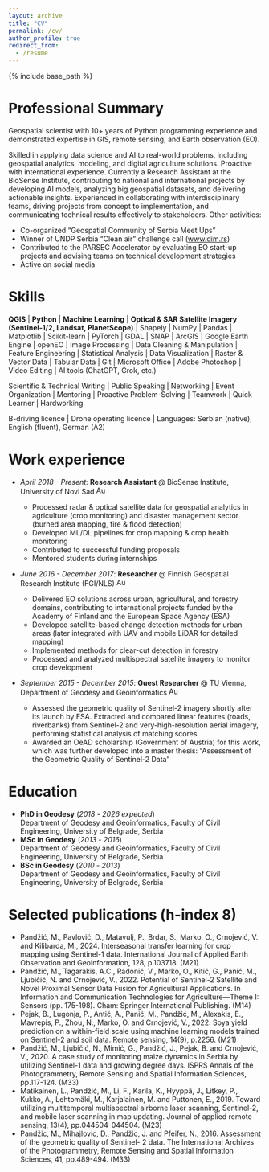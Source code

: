 ```yaml
---
layout: archive
title: "CV"
permalink: /cv/
author_profile: true
redirect_from:
  - /resume
---
```


{% include base_path %}

Professional Summary
======
Geospatial scientist with 10+ years of Python programming experience and demonstrated expertise in GIS, remote sensing, and Earth observation (EO).

Skilled in applying data science and AI to real-world problems, including geospatial analytics, modeling, and digital agriculture solutions. Proactive with international experience. Currently a Research Assistant at the BioSense Institute, contributing to national and international projects by developing AI models, analyzing big geospatial datasets, and delivering actionable insights. Experienced in collaborating with interdisciplinary teams, driving projects from concept to implementation, and communicating technical results effectively to stakeholders. Other activities:
* Co-organized “Geospatial Community of Serbia Meet Ups”
* Winner of UNDP Serbia “Clean air” challenge call (www.dim.rs)
* Contributed to the PARSEC Accelerator by evaluating EO start-up projects and advising teams on technical development strategies
* Active on social media

Skills
======
**QGIS** | **Python** | **Machine Learning** | **Optical & SAR Satellite Imagery (Sentinel-1/2, Landsat, PlanetScope)** | Shapely | NumPy | Pandas | Matplotlib | Scikit-learn | PyTorch | GDAL | SNAP | ArcGIS | Google Earth Engine | openEO | Image Processing | Data Cleaning & Manipulation | Feature Engineering | Statistical Analysis | Data Visualization | Raster & Vector Data | Tabular Data | Git | Microsoft Office | Adobe Photoshop | Video Editing | AI tools (ChatGPT, Grok, etc.)

Scientific & Technical Writing | Public Speaking | Networking | Event Organization | Mentoring | Proactive Problem-Solving | Teamwork | Quick Learner | Hardworking

B-driving licence | Drone operating licence | Languages: Serbian (native), English (fluent), German (A2)


Work experience
======
* _April 2018 - Present_: **Research Assistant** @ BioSense Institute, University of Novi Sad <img src="https://upload.wikimedia.org/wikipedia/commons/thumb/f/ff/Flag_of_Serbia.svg/255px-Flag_of_Serbia.svg.png" alt="Austrian Flag" width="20" height="16">
  * Processed radar & optical satellite data for geospatial analytics in agriculture (crop monitoring) and disaster management sector (burned area mapping, fire & flood detection)
  * Developed ML/DL pipelines for crop mapping & crop health monitoring
  * Contributed to successful funding proposals
  * Mentored students during internships

* _June 2016 - December 2017_: **Researcher** @ Finnish Geospatial Research Institute (FGI/NLS) <img src="https://upload.wikimedia.org/wikipedia/commons/thumb/b/bc/Flag_of_Finland.svg/255px-Flag_of_Finland.svg.png" alt="Austrian Flag" width="20" height="16">
  * Delivered EO solutions across urban, agricultural, and forestry domains, contributing to international projects funded by the Academy of Finland and the European Space Agency (ESA)
  * Developed satellite-based change detection methods for urban areas (later integrated with UAV and mobile LiDAR for detailed mapping)
  * Implemented methods for clear-cut detection in forestry
  * Processed and analyzed multispectral satellite imagery to monitor crop development
  
* _September 2015 - December 2015_: **Guest Researcher** @ TU Vienna, Department of Geodesy and Geoinformatics <img src="https://upload.wikimedia.org/wikipedia/commons/4/41/Flag_of_Austria.svg" alt="Austrian Flag" width="20" height="16">
  * Assessed the geometric quality of Sentinel-2 imagery shortly after its launch by ESA. Extracted and compared linear features (roads, riverbanks) from Sentinel-2 and very-high-resolution aerial imagery, performing statistical analysis of matching scores
  * Awarded an OeAD scholarship (Government of Austria) for this work, which was further developed into a master thesis: “Assessment of the Geometric Quality of Sentinel-2 Data”
    
Education
======
* **PhD in Geodesy** (_2018_ - _2026 expected_)\
Department of Geodesy and Geoinformatics, Faculty of Civil Engineering, University of Belgrade, Serbia 
* **MSc in Geodesy** (_2013_ - _2016_)\
Department of Geodesy and Geoinformatics, Faculty of Civil Engineering, University of Belgrade, Serbia
* **BSc in Geodesy** (_2010_ - _2013_)\
Department of Geodesy and Geoinformatics, Faculty of Civil Engineering, University of Belgrade, Serbia

Selected publications (h-index 8)
======
* Pandžić, M., Pavlović, D., Matavulj, P., Brdar, S., Marko, O., Crnojević, V. and Kilibarda, M., 2024. Interseasonal
transfer learning for crop mapping using Sentinel-1 data. International Journal of Applied Earth Observation
and Geoinformation, 128, p.103718. (M21)
* Pandžić, M., Tagarakis, A.C., Radonić, V., Marko, O., Kitić, G., Panić, M., Ljubičić, N. and Crnojević, V., 2022.
Potential of Sentinel-2 Satellite and Novel Proximal Sensor Data Fusion for Agricultural Applications.
In Information and Communication Technologies for Agriculture—Theme I: Sensors (pp. 175-198). Cham:
Springer International Publishing. (M14)
* Pejak, B., Lugonja, P., Antić, A., Panić, M., Pandžić, M., Alexakis, E., Mavrepis, P., Zhou, N., Marko, O. and
Crnojević, V., 2022. Soya yield prediction on a within-field scale using machine learning models trained on
Sentinel-2 and soil data. Remote sensing, 14(9), p.2256. (M21)
* Pandžić, M., Ljubičić, N., Mimić, G., Pandžić, J., Pejak, B. and Crnojević, V., 2020. A case study of monitoring
maize dynamics in Serbia by utilizing Sentinel-1 data and growing degree days. ISPRS Annals of the
Photogrammetry, Remote Sensing and Spatial Information Sciences, pp.117-124. (M33)
* Matikainen, L., Pandžić, M., Li, F., Karila, K., Hyyppä, J., Litkey, P., Kukko, A., Lehtomäki, M., Karjalainen, M. and
Puttonen, E., 2019. Toward utilizing multitemporal multispectral airborne laser scanning, Sentinel-2, and
mobile laser scanning in map updating. Journal of applied remote sensing, 13(4), pp.044504-044504. (M23)
* Pandžic, M., Mihajlovic, D., Pandžic, J. and Pfeifer, N., 2016. Assessment of the geometric quality of Sentinel-
2 data. The International Archives of the Photogrammetry, Remote Sensing and Spatial Information
Sciences, 41, pp.489-494. (M33)

<!---
Skills
======
* Skill 1
* Skill 2
  * Sub-skill 2.1
  * Sub-skill 2.2
  * Sub-skill 2.3
* Skill 3

Publications
======
  <ul>{% for post in site.publications reversed %}
    {% include archive-single-cv.html %}
  {% endfor %}</ul>
  
Talks
======
  <ul>{% for post in site.talks reversed %}
    {% include archive-single-talk-cv.html  %}
  {% endfor %}</ul>
  
Teaching
======
  <ul>{% for post in site.teaching reversed %}
    {% include archive-single-cv.html %}
  {% endfor %}</ul>
  
Service and leadership
======
* Currently signed in to 43 different slack teams
-->

